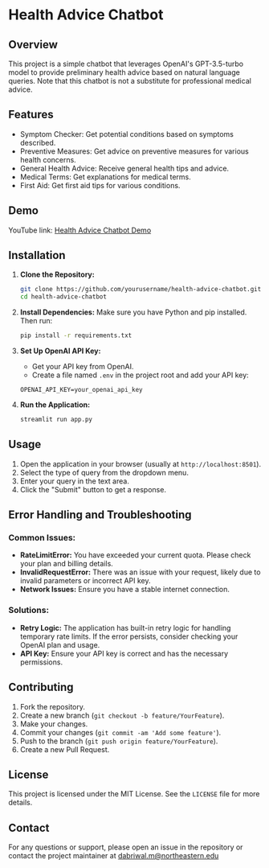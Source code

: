 # Health Advice Chatbot

## Overview
This project is a simple chatbot that leverages OpenAI's GPT-3.5-turbo model to provide preliminary health advice based on natural language queries. Note that this chatbot is not a substitute for professional medical advice.

## Features
- Symptom Checker: Get potential conditions based on symptoms described.
- Preventive Measures: Get advice on preventive measures for various health concerns.
- General Health Advice: Receive general health tips and advice.
- Medical Terms: Get explanations for medical terms.
- First Aid: Get first aid tips for various conditions.

## Demo
YouTube link: [Health Advice Chatbot Demo](https://www.youtube.com/watch?v=t3tky9x2BHo)

## Installation

1. **Clone the Repository:**
    ```sh
    git clone https://github.com/yourusername/health-advice-chatbot.git
    cd health-advice-chatbot
    ```

2. **Install Dependencies:**
    Make sure you have Python and pip installed. Then run:
    ```sh
    pip install -r requirements.txt
    ```

3. **Set Up OpenAI API Key:**
    - Get your API key from OpenAI.
    - Create a file named `.env` in the project root and add your API key:
    ```plaintext
    OPENAI_API_KEY=your_openai_api_key
    ```

4. **Run the Application:**
    ```sh
    streamlit run app.py
    ```

## Usage
1. Open the application in your browser (usually at `http://localhost:8501`).
2. Select the type of query from the dropdown menu.
3. Enter your query in the text area.
4. Click the "Submit" button to get a response.

## Error Handling and Troubleshooting

### Common Issues:
- **RateLimitError:** You have exceeded your current quota. Please check your plan and billing details.
- **InvalidRequestError:** There was an issue with your request, likely due to invalid parameters or incorrect API key.
- **Network Issues:** Ensure you have a stable internet connection.

### Solutions:
- **Retry Logic:** The application has built-in retry logic for handling temporary rate limits. If the error persists, consider checking your OpenAI plan and usage.
- **API Key:** Ensure your API key is correct and has the necessary permissions.

## Contributing
1. Fork the repository.
2. Create a new branch (`git checkout -b feature/YourFeature`).
3. Make your changes.
4. Commit your changes (`git commit -am 'Add some feature'`).
5. Push to the branch (`git push origin feature/YourFeature`).
6. Create a new Pull Request.

## License
This project is licensed under the MIT License. See the `LICENSE` file for more details.

## Contact
For any questions or support, please open an issue in the repository or contact the project maintainer at dabriwal.m@northeastern.edu
